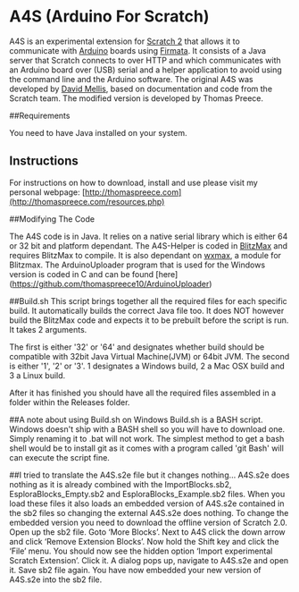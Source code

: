 # A4S (Arduino For Scratch)

A4S is an experimental extension for [Scratch 2](http://scratch.mit.edu) that allows it to communicate with [Arduino](http://www.arduino.cc) boards using [Firmata](http://firmata.org/). It consists of a Java server that Scratch connects to over HTTP and which communicates with an Arduino board over (USB) serial and a helper application to avoid using the command line and the Arduino software. The original A4S was developed by [David Mellis](https://github.com/damellis/A4S/), based on documentation and code from the Scratch team. The modified version is developed by Thomas Preece.

##Requirements

You need to have Java installed on your system.

## Instructions

For instructions on how to download, install and use please visit my personal webpage: [http://thomaspreece.com](http://thomaspreece.com/resources.php)

##Modifying The Code

The A4S code is in Java. It relies on a native serial library which is either 64 or 32 bit and platform dependant.
The A4S-Helper is coded in [BlitzMax](http://www.blitzmax.com/) and requires BlitzMax to compile. It is also dependant on [wxmax](https://code.google.com/p/wxmax/), a module for Blitzmax.
The ArduinoUploader program that is used for the Windows version is coded in C and can be found [here] (https://github.com/thomaspreece10/ArduinoUploader)

##Build.sh
This script brings together all the required files for each specific build. It automatically builds the correct Java file too. It does NOT however build the BlitzMax code and expects it to be prebuilt before the script is run. It takes 2 arguments.

The first is either '32' or '64' and designates whether build should be compatible with 32bit Java Virtual Machine(JVM) or 64bit JVM.
The second is either '1', '2' or '3'. 1 designates a Windows build, 2 a Mac OSX build and 3 a Linux build.

After it has finished you should have all the required files assembled in a folder within the Releases folder.

##A note about using Build.sh on Windows
Build.sh is a BASH script. Windows doesn't ship with a BASH shell so you will have to download one. Simply renaming it to .bat will not work. The simplest method to get a bash shell would be to install git as it comes with a program called 'git Bash' will can execute the script fine.

##I tried to translate the A4S.s2e file but it changes nothing…
A4S.s2e does nothing as it is already combined with the ImportBlocks.sb2, EsploraBlocks_Empty.sb2 and EsploraBlocks_Example.sb2 files. When you load these files it also loads an embedded version of A4S.s2e contained in the sb2 files so changing the external A4S.s2e does nothing.
To change the embedded version you need to download the offline version of Scratch 2.0. Open up the sb2 file. Goto ‘More Blocks’. Next to A4S click the down arrow and click ‘Remove Extension Blocks’. Now hold the Shift key and click the ‘File’ menu. You should now see the hidden option ‘Import experimental Scratch Extension’. Click it. A dialog pops up, navigate to A4S.s2e and open it. Save sb2 file again. You have now embedded your new version of A4S.s2e into the sb2 file. 
